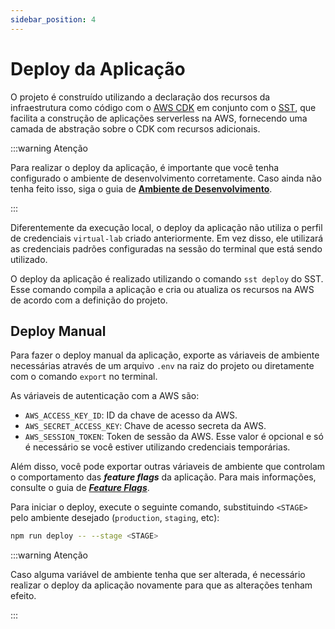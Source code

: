 ```yaml
---
sidebar_position: 4
---
```


# Deploy da Aplicação

O projeto é construído utilizando a declaração dos recursos da infraestrutura como código com o
[AWS CDK](https://aws.amazon.com/cdk/) em conjunto com o [SST](https://sst.dev), que facilita a
construção de aplicações serverless na AWS, fornecendo uma camada de abstração sobre o CDK com
recursos adicionais.

:::warning Atenção

Para realizar o deploy da aplicação, é importante que você tenha configurado o ambiente de
desenvolvimento corretamente. Caso ainda não tenha feito isso, siga o guia de
[**Ambiente de Desenvolvimento**](./development-environment).

:::

Diferentemente da execução local, o deploy da aplicação não utiliza o perfil de credenciais
`virtual-lab` criado anteriormente. Em vez disso, ele utilizará as credenciais padrões configuradas
na sessão do terminal que está sendo utilizado.

O deploy da aplicação é realizado utilizando o comando `sst deploy` do SST. Esse comando
compila a aplicação e cria ou atualiza os recursos na AWS de acordo com a definição do projeto.

## Deploy Manual

Para fazer o deploy manual da aplicação, exporte as váriaveis de ambiente necessárias através
de um arquivo `.env` na raiz do projeto ou diretamente com o comando `export` no terminal.

As váriaveis de autenticação com a AWS são:

-   `AWS_ACCESS_KEY_ID`: ID da chave de acesso da AWS.
-   `AWS_SECRET_ACCESS_KEY`: Chave de acesso secreta da AWS.
-   `AWS_SESSION_TOKEN`: Token de sessão da AWS. Esse valor é opcional e só é necessário se você
    estiver utilizando credenciais temporárias.

Além disso, você pode exportar outras váriaveis de ambiente que controlam o comportamento das
**_feature flags_** da aplicação. Para mais informações, consulte o guia de
[**_Feature Flags_**](./feature-flags).

Para iniciar o deploy, execute o seguinte comando, substituindo `<STAGE>` pelo
ambiente desejado (`production`, `staging`, etc):

```bash title="Terminal"
npm run deploy -- --stage <STAGE>
```

:::warning Atenção

Caso alguma variável de ambiente tenha que ser alterada, é necessário realizar o deploy da aplicação
novamente para que as alterações tenham efeito.

:::
